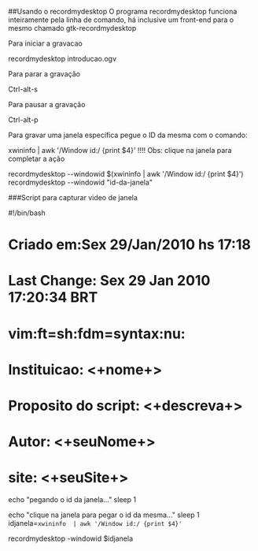 ##Usando o recordmydesktop 
O programa recordmydesktop funciona inteiramente pela linha de comando, há inclusive
um front-end para o mesmo chamado gtk-recordmydesktop

Para iniciar a gravacao

recordmydesktop introducao.ogv

Para parar a gravação

Ctrl-alt-s

Para pausar a gravação

Ctrl-alt-p

Para gravar uma janela específica pegue o ID da mesma com o comando:

xwininfo  | awk '/Window id:/ {print $4}'
!!!! Obs: clique na janela para completar a ação



recordmydesktop --windowid $(xwininfo | awk '/Window id:/ {print $4}')
recordmydesktop --windowid "id-da-janela"

###Script para capturar video de janela

#!/bin/bash
# Criado em:Sex 29/Jan/2010 hs 17:18
# Last Change: Sex 29 Jan 2010 17:20:34 BRT
# vim:ft=sh:fdm=syntax:nu:
# Instituicao: <+nome+>
# Proposito do script: <+descreva+>
# Autor: <+seuNome+>
# site: <+seuSite+>

echo "pegando o id da janela..."
sleep 1

echo "clique na janela para pegar o id da mesma..."
sleep 1
idjanela=`xwininfo  | awk '/Window id:/ {print $4}'`

recordmydesktop -windowid $idjanela

